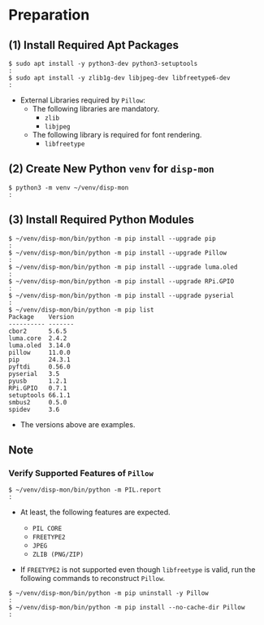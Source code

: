 # Preparation

## (1) Install Required Apt Packages

```shell
$ sudo apt install -y python3-dev python3-setuptools
:
$ sudo apt install -y zlib1g-dev libjpeg-dev libfreetype6-dev
:
```

- External Libraries required by `Pillow`:
  - The following libraries are mandatory.
    - `zlib`
    - `libjpeg`
  - The following library is required for font rendering.
    - `libfreetype`

## (2) Create New Python `venv` for `disp-mon`

```shell
$ python3 -m venv ~/venv/disp-mon
:
```

## (3) Install Required Python Modules

```shell
$ ~/venv/disp-mon/bin/python -m pip install --upgrade pip
:
$ ~/venv/disp-mon/bin/python -m pip install --upgrade Pillow
:
$ ~/venv/disp-mon/bin/python -m pip install --upgrade luma.oled
:
$ ~/venv/disp-mon/bin/python -m pip install --upgrade RPi.GPIO
:
$ ~/venv/disp-mon/bin/python -m pip install --upgrade pyserial
:
$ ~/venv/disp-mon/bin/python -m pip list
Package    Version
---------- -------
cbor2      5.6.5
luma.core  2.4.2
luma.oled  3.14.0
pillow     11.0.0
pip        24.3.1
pyftdi     0.56.0
pyserial   3.5
pyusb      1.2.1
RPi.GPIO   0.7.1
setuptools 66.1.1
smbus2     0.5.0
spidev     3.6
```

- The versions above are examples.

## Note

### Verify Supported Features of `Pillow`

```shell
$ ~/venv/disp-mon/bin/python -m PIL.report
:
```

- At least, the following features are expected.
  - `PIL CORE`
  - `FREETYPE2`
  - `JPEG`
  - `ZLIB (PNG/ZIP)`

- If `FREETYPE2` is not supported even though `libfreetype` is valid, run the following commands to reconstruct `Pillow`.

```shell
$ ~/venv/disp-mon/bin/python -m pip uninstall -y Pillow
:
$ ~/venv/disp-mon/bin/python -m pip install --no-cache-dir Pillow
:
```
